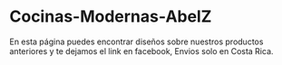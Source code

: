 # Cocinas-Modernas-AbelZ
En esta página puedes encontrar diseños sobre nuestros productos anteriores y te dejamos el link en facebook, Envios solo en Costa Rica.
